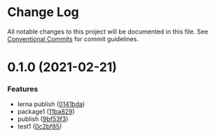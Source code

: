 # Change Log

All notable changes to this project will be documented in this file.
See [Conventional Commits](https://conventionalcommits.org) for commit guidelines.

# 0.1.0 (2021-02-21)


### Features

* lerna publish ([0141bda](https://github.com/Ellipse120/phm-web-admin/commit/0141bdab87f3efda34d43dd4f7a9fff6e893f038))
* package1 ([11ba829](https://github.com/Ellipse120/phm-web-admin/commit/11ba82944eed400f1257820aecdab684816767e9))
* publish ([9bf53f3](https://github.com/Ellipse120/phm-web-admin/commit/9bf53f365f1b1a9803eb5a40ddf776f1ea008200))
* test1 ([0c2bf85](https://github.com/Ellipse120/phm-web-admin/commit/0c2bf8575e564ccc89140100a420dcda01e938f7))

